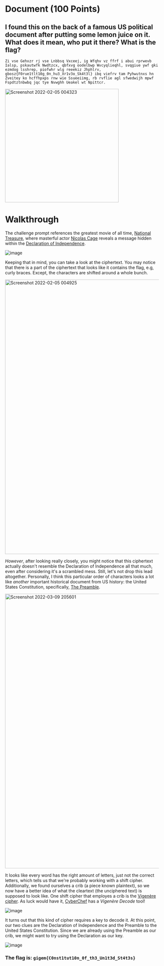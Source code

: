 # Document (100 Points)

## I found this on the back of a famous US political document after putting some lemon juice on it. What does it mean, who put it there? What is the flag?

```Zi vse Gehxzr rj vse Lnbbsq Vxceej, ig Wfqhv vz ffrf i abui rprwevb Ialsp, pskautwfk Nwdtzcx, qbfxvg oodelbwp Wvcyqlieqhl, svqgiue ywf gki ezmdog lsshrep, piofwhr wlg reeekiz Jhphlrv, gbosz{F0rue1tlt10g_0n_hu3_Xr1v3o_Sk4t3l} ibq viefrv tam Pyhwutnxs hn Zveitey ko hcffhpxps rnw wie Ssueeiimg, rb rvflie agl sfwedwijh mpwf Fspdtztnbwbq jqc tye Nvwghh Ueakel wt Npittcr.```

<img width="372" alt="Screenshot 2022-02-05 004323" src="https://user-images.githubusercontent.com/99063625/152631872-d80ee86a-ef52-43be-9faf-dd799926a12b.png">

# Walkthrough

The challenge prompt references the greatest movie of all time, [National Treasure](https://en.wikipedia.org/wiki/National_Treasure_(film)), where masterful actor [Nicolas Cage](https://www.homestuck.com/story/darkcage) reveals a message hidden within the [Declaration of Independence](https://www.archives.gov/founding-docs/declaration-transcript).

![image](https://user-images.githubusercontent.com/99063625/152631865-c1a25c4e-6c17-4e9f-86a3-f36658b9f5ed.png)

Keeping that in mind, you can take a look at the ciphertext. You may notice that there is a part of the ciphertext that looks like it contains the flag, e.g, curly braces. Except, the characters are shifted around a whole bunch.

<img width="900" alt="Screenshot 2022-02-05 004925" src="https://user-images.githubusercontent.com/99063625/152631956-897b50d0-1819-42e0-9985-8d4dec8f7cf1.png">

*However*, after looking really closely, you might notice that this ciphertext actually doesn't resemble the Declaration of Independence all that much, even after considering it's a scrambled mess. Still, let's not drop this lead altogether. Personally, I think this particular order of characters looks a lot like *another* important historical document from US history: the United States Constitution, specifically, [The Preamble](https://constitutioncenter.org/interactive-constitution/preamble).

<img width="900" alt="Screenshot 2022-03-09 205601" src="https://user-images.githubusercontent.com/99063625/157580189-da2fb445-71ca-45e5-90c6-e969d403ec11.png">

It looks like every word has the right amount of letters, just not the correct letters, which tells us that we're probably working with a shift cipher. Additionally, we found ourselves a crib (a piece known plaintext), so we now have a better idea of what the cleartext (the unciphered text) is supposed to look like. One shift cipher that employes a crib is the [Vigenère cipher](https://en.wikipedia.org/wiki/Vigen%C3%A8re_cipher). As luck would have it, [CyberChef](https://gchq.github.io/CyberChef/) has a *Vigenère Decode* tool!

![image](https://user-images.githubusercontent.com/99063625/157744937-f735dae9-7f46-4965-b536-3bcad08304b7.png)

It turns out that this kind of cipher requires a key to decode it. At this point, our two clues are the Declaration of Independence and the Preamble to the United States Constitution. Since we are already using the Preamble as our crib, we might want to try using the Declaration as our key.

![image](https://user-images.githubusercontent.com/99063625/157757811-f5c8d6f1-e5fd-46b2-adea-65a719bcc227.png)

### The flag is: ```gigem{C0nst1tut10n_0f_th3_Un1t3d_St4t3s}```
